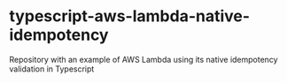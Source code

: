 # typescript-aws-lambda-native-idempotency
Repository with an example of AWS Lambda using its native idempotency validation in Typescript
